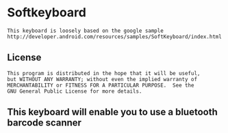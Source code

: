 Softkeyboard
============

	This keyboard is loosely based on the google sample
	http://developer.android.com/resources/samples/SoftKeyboard/index.html


License
-------

	This program is distributed in the hope that it will be useful,
	but WITHOUT ANY WARRANTY; without even the implied warranty of
	MERCHANTABILITY or FITNESS FOR A PARTICULAR PURPOSE.  See the
	GNU General Public License for more details.


This keyboard will enable you to use a bluetooth barcode scanner
----------------------------------------------------------------
